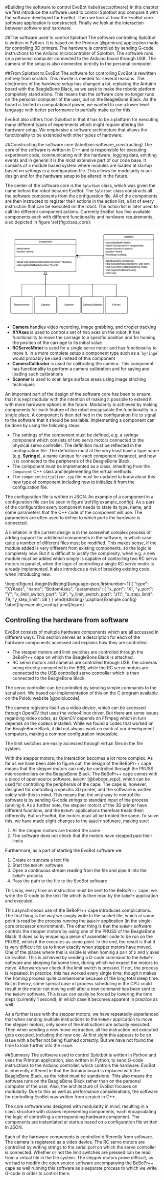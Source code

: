 #Building the software to control EvoBot 
\label{sec:software}
In this chapter we first introduce the software used to control Splotbot and compare
it with the software developed for EvoBot. Then we look at how the EvoBot core
software application is constructed. Finally we look at the interaction between
software and hardware.

##The software used to control Splotbot
The software controlling Splotbot is written in Python. It is based on
the Printrun [@printrun] application made for controlling 3D printers.
The hardware is controlled by sending G-code instructions to the
Arduino microcontroller of Splotbot. The software runs on a personal
computer connected to the Arduino board through USB. The camera of the
setup is also connected directly to the personal computer.

##From Splotbot to EvoBot
The software for controlling EvoBot is rewritten entirely from
scratch. This rewrite is needed for several reasons. The electronics
of the hardware setup has changed a lot, replacing the Arduino board
with the BeagleBone Black, as we seek to make the robotic platform
completely stand alone. This means that the software core no longer
runs on the personal computer of the user, but on the BeagleBone
Black. As the board is limited in computational power, we wanted to
use a lower level language with better performance to partially make
up for this.

EvoBot also differs from Splotbot in that it has to be a platform for
executing many different types of experiments which might require
altering the hardware setup. We emphasise a software architecture that
allows the functionality to be extended with other types of hardware.

##Constructing the software core 
\label{sec:software_constructing}
The core of the software is written in C++ and is responsible for executing
experiment code, communicating with the hardware, logging data, emitting events
and in general it is the most extensive part of our code base. It 
consists of a module based system where modules are loaded at startup based on
settings in a configuration file. This allows for modularity in our design and
for the hardware setup to be altered in the future.

The center of the software core is the `Splotbot` class, which was given the
name before the robot became EvoBot. The `Splotbot` class constructs all the
software components from the configuration file. All of the components are then
instructed to register their actions in the action list, a list of every
instruction that can be executed on the robot. The action list is later used to
call the different component actions. Currently EvoBot has five available
components each with different functionality and hardware requirements, also
depicted in figure \ref{fig:class_core}:

![Simplified class diagram of the core EvoBot software. \label{fig:class_core}](images/class_core.png)

- **Camera** handles video recording, image grabbing, and droplet 
  tracking
- **XYAxes** is used to control a set of two axes on the robot. It has
  functionality to move the carriage to a specific position and for homing 
  the position of the carriage to its initial value 
- **RCServoMotor** is used for a single servo motor and has functionality to
  move it. In a more complete setup a component type such as a '`Syringe`'
  would probably be used instead of this component
- **CameraCalibrator** is used for calibrating the camera. This component has
  functionality to perform a camera calibration and for saving and
  loading such calibrations
- **Scanner** is used to scan large surface areas using image
  stitching techniques

An important part of the design of the software core has been to ensure that it
is kept modular with the intention of making it possible to extend it with more
hardware options in the future. Modularity is achieved by making components for
each feature of the robot encapsulate the functionality in a single place. A
component is then defined in the configuration file to signal to the software
that it should be available. Implementing a component can be done by using the
following steps:

- The settings of the component must be defined, e.g. a syringe component which
  consists of two servo motors connected to the physical servo controller. The
  definition must be reflected in the configuration file. The definition must at
  the very least have a type name (e.g. **Syringe**), a name (unique for each
  component instance), and how it is connected to the peripherals of the
  BeagleBone Black.
- The component must be implemented as a class, inheriting from the `Component` C++ class
  and implementing the virtual methods.
- The `componentinitializer.cpp` file must be updated to know about this new
  type of component including how to initialize it from the configuration file.

The configuration file is written in JSON. An example of a component in a
configuration file can be seen in figure \ref{fig:example_config}.  As a part
of the configuration every component needs to state its type, name, and some
parameters that the C++ code of the component will use. The parameters are
often used to define to which ports the hardware is connected.

A limitation in the current design is in the somewhat complex process of adding
support for additional components in the software, in which case quite a
number of different files must be modified. This makes sense, if the module
added is very different from existing components, so the logic is completely
new. But it is difficult to justify the complexity, when e.g. a new module must
be added which simply is capable of controlling two RC servo motors in parallel,
when the logic of controlling a single RC servo motor is already implemented. It
also introduces a risk of breaking existing code when introducing new.

\begin{figure}
\begin{lstlisting}[language=json,firstnumber=1]
{
    "type": "XYAxes",
    "name": "BottomAxes",
    "parameters": {
            "x_port": "X",
            "y_port": "Y",
            "x_limit_switch_port": "J9",
            "y_limit_switch_port": "J11",
            "x_step_limit": 79,
            "y_step_limit": 58
    }
}
\end{lstlisting}
\caption{Example config}
\label{fig:example_config}
\end{figure}

## Controlling the hardware from software
EvoBot consists of multiple hardware components which are all accessed in
different ways. This section serves as a description for each of the hardware
components accessed and explains how they are controlled.

- The stepper motors and limit switches are controlled through the BeBoPr++
cape on which the BeagleBone Black is attached. 
- RC servo motors and cameras are controlled through USB, the cameras being
directly connected to the BBB, while the RC servo motors are connected to the
USB controlled servo controller which is then connected to the BeagleBone Black.

The servo controller can be controlled by sending simple commands to the serial
port. We based our implementation of this on the C program available on the
Pololu website [@pololucode].

The camera registers itself as a video device, which can be accessed through
OpenCV that uses the video4linux driver. But there are some issues regarding
video codes, as OpenCV depends on FFmpeg which in turn depends on the codecs
installed. While we found a codec that worked on the BeagleBone Black, it did
not always work on each of our development computers, making a common
configuration impossible.

The limit switches are easily accessed through virtual files in the file system.

With the stepper motors, the interaction becomes a lot more complex. As far as
we have been able to figure out, the design of the BeBoPr++ cape means that the
stepper motors can only be controlled through the PRUSS microcontrollers on the
BeagleBone Black. The BeBoPr++ cape comes with a piece of open source software,
`BeBoPr` [@bebopr_repo], which can be used for controlling the peripherals of the cape. The
cape is, however, designed for controlling a specific 3D printer, and the
software is written solely with this in mind. This means that the only way to
control the software is by sending G-code strings to standard input of the
process running it. As a further note, the stepper motors of the 3D printer have
different functions, and the `BeBoPr` applications therefore treats them
differently. But on EvoBot, the motors must all be treated the same. To
solve this, we have made slight changes to the `BeBoPr` software, making sure:

1. All the stepper motors are treated the same
2. The software does not check that the motors have stepped past their limits

Furthermore, as a part of starting the EvoBot software we:

1. Create or truncate a text file
2. Start the `BeBoPr` software
3. Open a continuous stream reading from the file and pipe it into the
   `BeBoPr` process
4. Pass the path to the file to the EvoBot software

This way, every time an instruction must be sent to the BeBoPr++ cape, we write
the G-code to the text file which is then read by the `BeBoPr` application and
executed. 

This asynchronous use of the BeBoPr++ cape introduces complications. The first
thing is the way we simply write to the socket file, which at some point is read
by the process running the `BeBoPr` application (in the single-core processor
environment). The other thing is that the `BeBoPr` software controls the stepper
motors by using one of the PRUSS of the BeagleBone Black. It does so by enqueing
a piece of assembler code to be run on the PRUSS, which it the executes as some
point. In the end, the result is that it is very difficult for us to know
exactly when stepper motors have moved. One of the places where this is visible
is when homing a pair of x and y axes on EvoBot. This is achieved by sending a
G-code command to the `BeBoPr` software and sleeping for some time, during which
we expect the motors to move. Afterwards we check if the limit switch is
pressed. If not, the process is repeated. In practice, this has worked every
single time, though it makes the homing process quite cumbersome because of the
long total sleep time.  But in theory, some special case of process scheduling
in the CPU could result in the motor not moving until after a new command has
been sent to the `BeBoPr` software. This issue can easily be forced by lowering
the time slept (currently 1 second), in which case it becomes apparent in
practice as well.

As a further issue with the stepper motors, we have repeatedly experienced that
when sending multiple instructions to the `BeBoPr` application to move the
stepper motors, only some of the instructions are actually executed. Then when
sending a new move instruction, all the instruction not executed gets executed,
including the new one. At first sight this appears to be an issue with a buffer
not being flushed correctly. But we have not found the time to look further into
the issue.

##Summary
The software used to control Splotbot is written in Python and uses the Printrun
application, also written in Python, to send G-code instructions to the Arduino
controller, which controls the hardware. EvoBot is inherently different in that
the Arduino board is replaced with the BeagleBone Black, as the robot must be
standalone. This also means the software runs on the BeagleBone Black rather
than on the personal computer of the user. Also, the architecture of EvoBot
focuses on modularity. Due to this as well as performance considerations, the
software for controlling EvoBot was written from scratch in C++.

The core software was designed with modularity in mind, resulting in a class
structure with classes representing components, each encapsulating the logic of
controlling a corresponding hardware component. The components are instantiated
at startup based on a configuration file written in JSON.

Each of the hardware components is controlled differently from software. The
camera is registered as a video device. The RC servo motors are controlled by
writing strings to the serial port on which the servo controller is connected.
Whether or not the limit switches are pressed can be read from a virtual file in
the file system. The stepper motors prove difficult, as we had to modify the
open source software accompanying the BeBoPr++ cape as well running this
software as a separate process to which we write G-code in order to control
them.
